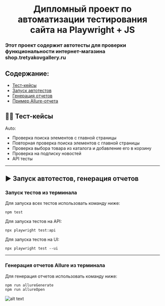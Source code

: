 <h1 align="center">Дипломный проект по автоматизации тестирования сайта на Playwright + JS</h1>
<h3> Этот проект содержит автотесты для проверки функциональности интернет-магазина shop.tretyakovgallery.ru </h3>

## Содержание:

- <a href="#cases"> Тест-кейсы</a>
- <a href="#autotests"> Запуск автотестов</a>
- <a href="#generateAllureReport"> Генерация отчетов</a>
- <a href="#allureReport"> Пример Allure-отчета</a>

<a id="cases"></a>

## 🕵️‍♂️ Тест-кейсы

Auto:

- Проверка поиска элементов с главной страницы
- Повторная проверка поиска элементов с главной страницы
- Проверка выбора товара из каталога и добавление его в корзину
- Проверка на подписку новостей
- API тесты

<a id="autotests"></a>

---

## ▶️ Запуск автотестов, генерация отчетов

### Запуск тестов из терминала

Для запуска всех тестов использовать команду ниже:

```
npm test
```

Для запуска тестов на API:

```
npx playwright test:api
```

Для запуска тестов на UI:

```
npx playwright test --ui
```

<a id="generateAllureReport"></a>

---

### Генерация отчетов Allure из терминала

Для генерация отчетов использовать команду ниже:

```
npm run allureGenerate
npm run allureOpen
```

![alt text](images/allure_report.png)
